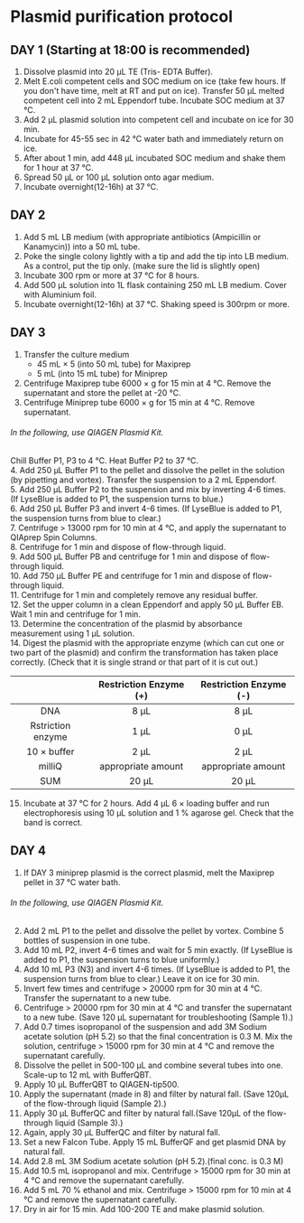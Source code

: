 # Plasmid purification protocol

## DAY 1 (Starting at 18:00 is recommended)
1. Dissolve plasmid into 20 µL TE (Tris- EDTA Buffer).
2. Melt E.coli competent cells and SOC medium on ice (take few hours. If you don't have time, melt at RT and put on ice). Transfer 50 µL melted competent cell into 2 mL Eppendorf tube. Incubate SOC medium at 37 °C.
3. Add 2 µL plasmid solution into competent cell and incubate on ice for 30 min.
4. Incubate for 45-55 sec in 42 °C water bath and immediately return on ice.
5. After about 1 min, add 448 µL incubated SOC medium and shake them for 1 hour at 37 °C.
6. Spread 50 µL or 100 µL solution onto agar medium.
7. Incubate overnight(12-16h) at 37 °C.

## DAY 2
1. Add 5 mL LB medium (with appropriate antibiotics (Ampicillin or Kanamycin)) into a 50 mL tube.
2. Poke the single colony lightly with a tip and add the tip into LB medium. As a control, put the tip only. (make sure the lid is slightly open)
3. Incubate 300 rpm or more at 37 °C for 8 hours.
4. Add 500 µL solution into 1L flask containing 250 mL LB medium. Cover with Aluminium foil.
5. Incubate overnight(12-16h) at 37 °C. Shaking speed is  300rpm or more.

## DAY 3
1. Transfer the culture medium  
   - 45 mL × 5 (into 50 mL tube) for Maxiprep
   - 5 mL (into 15 mL tube) for Miniprep
2. Centrifuge Maxiprep tube 6000 × g for 15 min at 4 °C. Remove the supernatant and store the pellet at -20 °C.
3. Centrifuge Miniprep tube 6000 × g for 15 min at 4 °C. Remove supernatant.
###### In the following, use QIAGEN Plasmid Kit.
Chill Buffer P1, P3 to 4 °C. Heat Buffer P2 to 37 °C.  
4. Add 250 µL Buffer P1 to the pellet and dissolve the pellet in the solution (by pipetting and vortex). Transfer the suspension to a 2 mL Eppendorf.  
5. Add 250 µL Buffer P2 to the suspension and mix by inverting 4-6 times. (If LyseBlue is added to P1, the suspension turns to blue.)  
6. Add 250 µL Buffer P3 and invert 4-6 times. (If LyseBlue is added to P1, the suspension turns from blue to clear.)  
7. Centrifuge > 13000 rpm for 10 min at 4 °C, and apply the supernatant to QIAprep Spin Columns.  
8. Centrifuge for 1 min and dispose of flow-through liquid.  
9. Add 500 µL Buffer PB and centrifuge for 1 min and dispose of flow-through liquid.  
10. Add 750 µL Buffer PE and centrifuge for 1 min and dispose of flow-through liquid.  
11. Centrifuge for 1 min and completely remove any residual buffer.  
12. Set the upper column in a clean Eppendorf and apply 50 µL Buffer EB. Wait 1 min and centrifuge for 1 min.  
13. Determine the concentration of the plasmid by absorbance measurement using 1 µL solution.  
14. Digest the plasmid with the appropriate enzyme (which can cut one or two part of the plasmid) and confirm the transformation has taken place correctly. (Check that it is single strand or that part of it is cut out.)    

||Restriction Enzyme (+)|Restriction Enzyme (-)|  
| :---: | :---: | :---: |
|DNA| 8 µL | 8 µL |  
| Rstriction enzyme | 1 µL | 0 µL  |
|10 × buffer | 2 µL | 2 µL |
|milliQ   | appropriate amount  | appropriate amount   |
|SUM   | 20 µL | 20 µL |

15. Incubate at 37 °C for 2 hours. Add 4 µL 6 × loading buffer and run electrophoresis using 10 µL solution and 1 % agarose gel. Check that the band is correct.

## DAY 4
1. If DAY 3 miniprep plasmid is the correct plasmid, melt the Maxiprep pellet in 37 °C water bath.
###### In the following, use QIAGEN Plasmid Kit.
2. Add 2 mL P1 to the pellet and dissolve the pellet by vortex. Combine 5 bottles of suspension in one tube.
3. Add 10 mL P2, invert 4-6 times and wait for 5 min exactly. (If LyseBlue is added to P1, the suspension turns to blue uniformly.)
4. Add 10 mL P3 (N3) and invert 4-6 times. (If LyseBlue is added to P1, the suspension turns from blue to clear.) Leave it on ice for 30 min.
5. Invert few times and centrifuge > 20000 rpm for 30 min at 4 °C. Transfer the supernatant to a new tube.
6. Centrifuge > 20000 rpm for 30 min at 4 °C and transfer the supernatant to a new tube. (Save 120 µL supernatant for troubleshooting (Sample 1).)
7. Add 0.7 times isopropanol of the suspension and add 3M Sodium acetate solution (pH 5.2) so that the final concentration is 0.3 M. Mix the solution, centrifuge > 15000 rpm for 30 min at 4 °C and remove the supernatant carefully.
8. Dissolve the pellet in 500-100 µL and combine several tubes into one. Scale-up to 12 mL with BufferQBT.
9. Apply 10 µL BufferQBT to QIAGEN-tip500.
10. Apply the supernatant (made in 8) and filter by natural fall. (Save 120µL of the flow-through liquid (Sample 2).)
11. Apply 30 µL BufferQC and filter by natural fall.(Save 120µL of the flow-through liquid (Sample 3).)
12. Again, apply 30 µL BufferQC and filter by natural fall.
13. Set a new Falcon Tube. Apply 15 mL BufferQF and get plasmid DNA by natural fall.
14. Add 2.8 mL 3M Sodium acetate solution (pH 5.2).(final conc. is 0.3 M)
15. Add 10.5 mL isopropanol and mix. Centrifuge > 15000 rpm for 30 min at 4 °C and remove the supernatant carefully.
16. Add 5 mL 70 % ethanol  and mix. Centrifuge > 15000 rpm for 10 min at 4 °C and remove the supernatant carefully.
17. Dry in air for 15 min. Add 100-200 TE and make plasmid solution.
